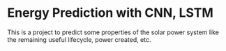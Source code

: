 # Energy Prediction with CNN, LSTM
This is a project to predict some properties of the solar power system like the
remaining useful lifecycle, power created, etc.
